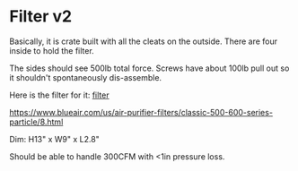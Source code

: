 # Filter v2

Basically, it is crate built with all the cleats on the outside.  There are four inside to hold the filter.

The sides should see 500lb total force. Screws have about 100lb pull out so it shouldn't spontaneously dis-assemble.

Here is the filter for it:
[filter](https://www.homedepot.com/p/Blueair-Classic-Replacement-Filter-500-600-Series-Genuine-Particle-Filter-Allergen-501PFK/202583080)

https://www.blueair.com/us/air-purifier-filters/classic-500-600-series-particle/8.html

Dim: H13"  x W9" x L2.8"

Should be able to handle 300CFM with <1in pressure loss.
